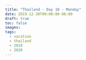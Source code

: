 ```yaml
---
title: "Thailand - Day 10 - Monday"
date: 2019-12-30T00:00:00-06:00
draft: true
toc: false
images:
tags: 
  - vacation
  - thailand
  - 2019
  - 2020
---
```


